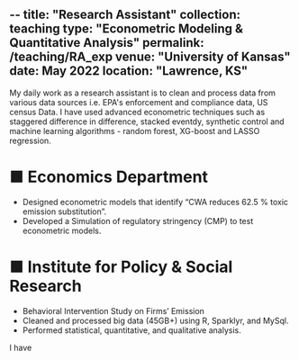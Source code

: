 --
title: "Research Assistant"
collection: teaching
type: "Econometric Modeling & Quantitative Analysis" 
permalink: /teaching/RA_exp 
venue: "University of Kansas"
date: May 2022
location: "Lawrence, KS"
--
My daily work as a research assistant is to clean and process data from various data sources i.e. EPA's enforcement and compliance data, US census Data. I have used advanced econometric techniques such as staggered difference in difference, stacked eventdy, synthetic control and machine learning algorithms - random forest, XG-boost and LASSO regression.

■ Economics Department
======
- Designed econometric models that identify “CWA reduces 62.5 % toxic emission substitution”.
- Developed a Simulation of regulatory stringency (CMP) to test econometric models.
  
■ Institute for Policy & Social Research
======
- Behavioral Intervention Study on Firms’ Emission
- Cleaned and processed big data (45GB+) using R, Sparklyr, and MySql.
- Performed statistical, quantitative, and qualitative analysis.

I have
